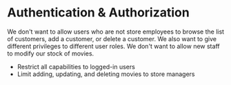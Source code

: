 # Authentication & Authorization

We don't want to allow users who are not store employees to browse the list of customers, add a customer, or delete a customer. We also want to give different privileges to different user roles. We don't want to allow new staff to modify our stock of movies.

- Restrict all capabilities to logged-in users
- Limit adding, updating, and deleting movies to store managers

